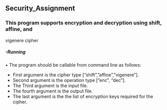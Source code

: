 ## Security_Assignment

### This program supports encryption and decryption using shift, affine, and
vigenere cipher
##### -Running
• The program should be callable from command line as follows:

- First argument is the cipher type [“shift”,”affine”,”vigenere”].
- Second argument is the operation type [“enc”, “dec”].
- The Third argument is the input file.
- The fourth argument is the output file.
- The last argument is the the list of encryption keys required for the cipher.
